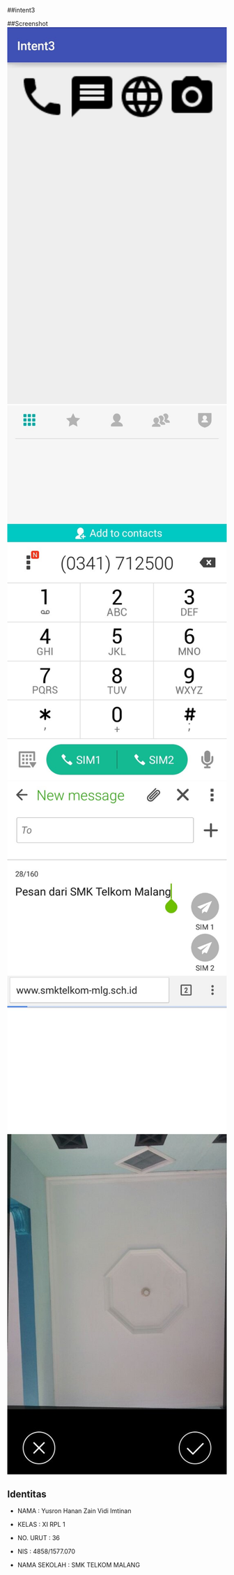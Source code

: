 ##intent3

##Screenshot
![SCREENSHOT 1](https://github.com/yusronhanan/intent3/blob/master/3.jpeg)
![SCREENSHOT 2](https://github.com/yusronhanan/intent3/blob/master/3b.jpeg)
![SCREENSHOT 2](https://github.com/yusronhanan/intent3/blob/master/3c.jpeg)
![SCREENSHOT 2](https://github.com/yusronhanan/intent3/blob/master/3d.jpeg)
![SCREENSHOT 2](https://github.com/yusronhanan/intent3/blob/master/3e.jpeg)

## Identitas

- NAMA : Yusron Hanan Zain Vidi Imtinan

- KELAS : XI RPL 1

- NO. URUT : 36

- NIS : 4858/1577.070

- NAMA SEKOLAH : SMK TELKOM MALANG
